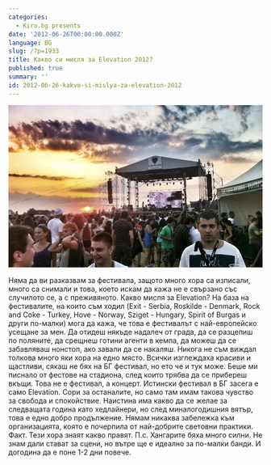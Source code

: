 ```yaml
---
categories:
  - Kiro.bg presents
date: '2012-06-26T00:00:00.000Z'
language: BG
slug: /?p=1933
title: Какво си мисля за Elevation 2012?
published: true
summary: ''
id: 2012-06-26-kakvo-si-mislya-za-elevation-2012
---
```


![Elevation 2012](https://raw.githubusercontent.com/kirilchristov/blog_images/main/2012/06/IMG_1406.jpg)


Няма да ви разказвам за фестивала, защото много хора са изписали, много са снимали и това, което искам да кажа не е свързано със случилото се, а с преживяното. Какво мисля за Elevation? На база на фестивалите, на които съм ходил (Exit - Serbia, Roskilde - Denmark, Rock and Coke - Turkey, Hove - Norway, Sziget - Hungary, Spirit of Burgas и други по-малки) мога да кажа, че това е фестивалът с най-европейско усещане за мен. Да отидеш някъде надалеч от града, да се разцепиш по поляните, да срещнеш готини агенти в кемпа, да можеш да се забавляваш нонстоп, ако завали да се накаляш. Никога не съм виждал толкова много яки хора на едно място. Всички изглеждаха красиви и щастливи, сякаш не бях на БГ фестивал, но ето че и тук може. Беше ми писнало от фестове на стадиона, след които трябва да се прибереш вкъщи. Това не е фестивал, а концерт. Истински фестивал в БГ засега е само Elevation. Сори за останалите, но само там имам такова чувство за свобода и спокойствие. Наистина има какво да се желае за следващата година като хедлайнери, но след миналогодишния вятър, това е едно добро продължение. Нямам никаква забележка към организацията, която е почерпила от най-добрите световни практики. Факт. Тези хора знаят какво правят. П.с. Хангарите бяха много силни. Не знам дали стават за сцени, но вътре ще е идеално за по-малки банди. И догодина да е поне 1-2 дни повече.
